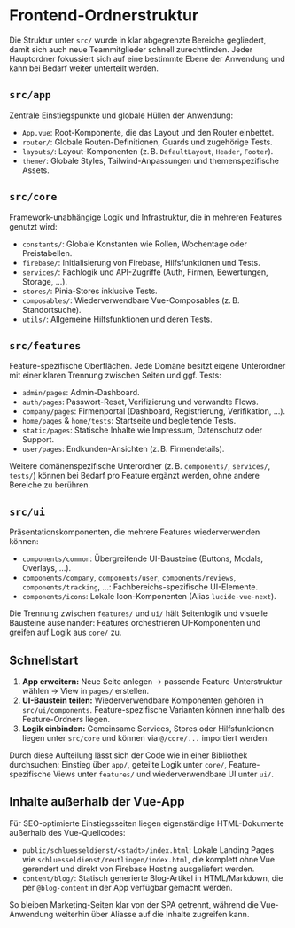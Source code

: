 # Frontend-Ordnerstruktur

Die Struktur unter `src/` wurde in klar abgegrenzte Bereiche gegliedert, damit sich auch neue Teammitglieder schnell zurechtfinden. Jeder Hauptordner fokussiert sich auf eine bestimmte Ebene der Anwendung und kann bei Bedarf weiter unterteilt werden.

## `src/app`

Zentrale Einstiegspunkte und globale Hüllen der Anwendung:

- `App.vue`: Root-Komponente, die das Layout und den Router einbettet.
- `router/`: Globale Routen-Definitionen, Guards und zugehörige Tests.
- `layouts/`: Layout-Komponenten (z. B. `DefaultLayout`, `Header`, `Footer`).
- `theme/`: Globale Styles, Tailwind-Anpassungen und themenspezifische Assets.

## `src/core`

Framework-unabhängige Logik und Infrastruktur, die in mehreren Features genutzt wird:

- `constants/`: Globale Konstanten wie Rollen, Wochentage oder Preistabellen.
- `firebase/`: Initialisierung von Firebase, Hilfsfunktionen und Tests.
- `services/`: Fachlogik und API-Zugriffe (Auth, Firmen, Bewertungen, Storage, …).
- `stores/`: Pinia-Stores inklusive Tests.
- `composables/`: Wiederverwendbare Vue-Composables (z. B. Standortsuche).
- `utils/`: Allgemeine Hilfsfunktionen und deren Tests.

## `src/features`

Feature-spezifische Oberflächen. Jede Domäne besitzt eigene Unterordner mit einer klaren Trennung zwischen Seiten und ggf. Tests:

- `admin/pages`: Admin-Dashboard.
- `auth/pages`: Passwort-Reset, Verifizierung und verwandte Flows.
- `company/pages`: Firmenportal (Dashboard, Registrierung, Verifikation, …).
- `home/pages` & `home/tests`: Startseite und begleitende Tests.
- `static/pages`: Statische Inhalte wie Impressum, Datenschutz oder Support.
- `user/pages`: Endkunden-Ansichten (z. B. Firmendetails).

Weitere domänenspezifische Unterordner (z. B. `components/`, `services/`, `tests/`) können bei Bedarf pro Feature ergänzt werden, ohne andere Bereiche zu berühren.

## `src/ui`

Präsentationskomponenten, die mehrere Features wiederverwenden können:

- `components/common`: Übergreifende UI-Bausteine (Buttons, Modals, Overlays, …).
- `components/company`, `components/user`, `components/reviews`, `components/tracking`, …: Fachbereichs-spezifische UI-Elemente.
- `components/icons`: Lokale Icon-Komponenten (Alias `lucide-vue-next`).

Die Trennung zwischen `features/` und `ui/` hält Seitenlogik und visuelle Bausteine auseinander: Features orchestrieren UI-Komponenten und greifen auf Logik aus `core/` zu.

## Schnellstart

1. **App erweitern:** Neue Seite anlegen → passende Feature-Unterstruktur wählen → View in `pages/` erstellen.
2. **UI-Baustein teilen:** Wiederverwendbare Komponenten gehören in `src/ui/components`. Feature-spezifische Varianten können innerhalb des Feature-Ordners liegen.
3. **Logik einbinden:** Gemeinsame Services, Stores oder Hilfsfunktionen liegen unter `src/core` und können via `@/core/...` importiert werden.

Durch diese Aufteilung lässt sich der Code wie in einer Bibliothek durchsuchen: Einstieg über `app/`, geteilte Logik unter `core/`, Feature-spezifische Views unter `features/` und wiederverwendbare UI unter `ui/`.

## Inhalte außerhalb der Vue-App

Für SEO-optimierte Einstiegsseiten liegen eigenständige HTML-Dokumente außerhalb des Vue-Quellcodes:

- `public/schluesseldienst/<stadt>/index.html`: Lokale Landing Pages wie `schluesseldienst/reutlingen/index.html`, die komplett ohne Vue gerendert und direkt von Firebase Hosting ausgeliefert werden.
- `content/blog/`: Statisch generierte Blog-Artikel in HTML/Markdown, die per `@blog-content` in der App verfügbar gemacht werden.

So bleiben Marketing-Seiten klar von der SPA getrennt, während die Vue-Anwendung weiterhin über Aliasse auf die Inhalte zugreifen kann.
